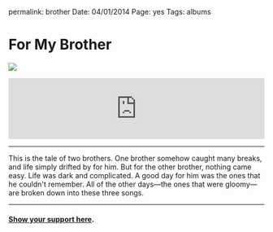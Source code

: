 
permalink: brother
Date: 04/01/2014
Page: yes
Tags: albums

# For My Brother

![][image-1]

<iframe style="border: 0; width: 100%; height: 120px;" src="https://bandcamp.com/EmbeddedPlayer/album=1465786599/size=large/bgcol=ffffff/linkcol=63b2cc/tracklist=false/artwork=none/transparent=true/" seamless><a href="http://nashp.bandcamp.com/album/for-my-brother">For My Brother by nashp</a></iframe>

---- 

This is the tale of two brothers. One brother somehow caught many breaks, and life simply drifted by for him. But for the other brother, nothing came easy. Life was dark and complicated. A good day for him was the ones that he couldn't remember. All of the other days—the ones that were gloomy—are broken down into these three songs.

---- 

#### [Show your support here][1].

[1]:	money

[image-1]:	https://i.imgur.com/2VaxEn9.jpg